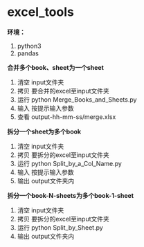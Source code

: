 # excel_tools

**环境：**
1. python3
2. pandas




**合并多个book、sheet为一个sheet**
1. 清空 input文件夹
2. 拷贝 要合并的excel至input文件夹
3. 运行 python Merge_Books_and_Sheets.py
4. 输入 按提示输入参数
5. 查看 output-hh-mm-ss/merge.xlsx



**拆分一个sheet为多个book**
1. 清空 input文件夹
2. 拷贝 要拆分的excel至input文件夹
3. 运行 python Split_by_a_Col_Name.py
4. 输入 按提示输入参数
5. 输出 output文件夹内



**拆分一个book-N-sheets为多个book-1-sheet**
1. 清空 input文件夹
2. 拷贝 要拆分的excel至input文件夹
3. 运行 python Split_by_Sheet.py
4. 输出 output文件夹内